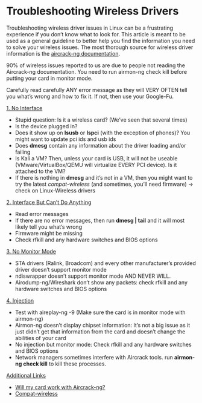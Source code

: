# Troubleshooting Wireless Drivers

Troubleshooting wireless driver issues in Linux can be a frustrating experience if you don’t know what to look for. This article is meant to be used as a general guideline to better help you find the information you need to solve your wireless issues. The most thorough source for wireless driver information is the [aircrack-ng documentation](http://www.aircrack-ng.org/documentation.html).

90% of wireless issues reported to us are due to people not reading the Aircrack-ng documentation. You need to run airmon-ng check kill before putting your card in monitor mode.

Carefully read carefully ANY error message as they will VERY OFTEN tell you what’s wrong and how to fix it. If not, then use your Google-Fu.

[1. No Interface](broken-reference)

* Stupid question: Is it a wireless card? (We’ve seen that several times)
* Is the device plugged in?
* Does it show up on **lsusb** or **lspci** (with the exception of phones)? You might want to update pci ids and usb ids
* Does **dmesg** contain any information about the driver loading and/or failing
* Is Kali a VM? Then, unless your card is USB, it will not be useable (VMware/VirtualBox/QEMU will virtualize EVERY PCI device). Is it attached to the VM?
* If there is nothing in **dmesg** and it’s not in a VM, then you might want to try the latest _compat-wireless_ (and sometimes, you’ll need firmware) -> check on Linux-Wireless drivers

[2. Interface But Can’t Do Anything](broken-reference)

* Read error messages
* If there are no error messages, then run **dmesg | tail** and it will most likely tell you what’s wrong
* Firmware might be missing
* Check rfkill and any hardware switches and BIOS options

[3. No Monitor Mode](broken-reference)

* STA drivers (Ralink, Broadcom) and every other manufacturer’s provided driver doesn’t support monitor mode
* ndiswrapper doesn’t support monitor mode AND NEVER WILL.
* Airodump-ng/Wireshark don’t show any packets: check rfkill and any hardware switches and BIOS options

[4. Injection](broken-reference)

* Test with aireplay-ng -9 (Make sure the card is in monitor mode with airmon-ng)
* Airmon-ng doesn’t display chipset information: It’s not a big issue as it just didn’t get that information from the card and doesn’t change the abilities of your card
* No injection but monitor mode: Check rfkill and any hardware switches and BIOS options
* Network managers sometimes interfere with Aircrack tools. run **airmon-ng check kill** to kill these processes.

[Additional Links](broken-reference)

* [Will my card work with Aircrack-ng?](https://aircrack-ng.blogspot.com/2012/10/will-my-card-work-with-aircrack-ng.html)
* [Compat-wireless](https://aircrack-ng.blogspot.com/2012/03/compat-wireless.html)
